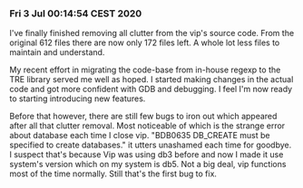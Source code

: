 ### Fri  3 Jul 00:14:54 CEST 2020
I've finally finished removing all clutter from the vip's source code. From the original 612 files there are now only 172 files left. A whole lot less files to maintain and understand.

My recent effort in migrating the code-base from in-house regexp to the TRE library served me well as hoped. I started making changes in the actual code and got more confident with GDB and debugging. I feel I'm now ready to starting introducing new features. 

Before that however, there are still few bugs to iron out which appeared after all that clutter removal. Most noticeable of which is the strange error about database each time I close vip. "BDB0635 DB_CREATE must be specified to create databases." it utters unashamed each time for goodbye. I suspect that's because Vip was using db3 before and now I made it use system's version which on my system is db5. Not a big deal, vip functions most of the time normally. Still that's the first bug to fix.
